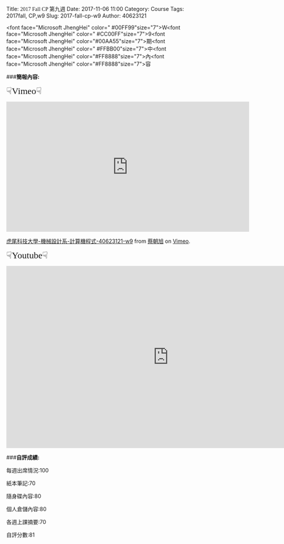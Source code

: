 Title: <span style="font-family:cursive;">2017 Fall CP 第九週</span>
Date: 2017-11-06 11:00
Category: Course
Tags: 2017fall, CP,w9
Slug: 2017-fall-cp-w9
Author: 40623121

<font face="Microsoft JhengHei" color="	#00FF99"size="7">W</font><font face="Microsoft JhengHei" color="	#CC00FF"size="7">9</font><font face="Microsoft JhengHei" color="#00AA55"size="7">期</font><font face="Microsoft JhengHei" color="	#FFBB00"size="7">中</font><font face="Microsoft JhengHei" color="#FF8888"size="7">內</font><font face="Microsoft JhengHei" color="#FF8888"size="7">容</font>

<!-- PELICAN_END_SUMMARY -->


###<b>簡報內容:</b>

<font size="5" face=Comic Sans MS>☟Vimeo☟</font>

<iframe src="https://player.vimeo.com/video/241506943" width="640" height="343" frameborder="0" webkitallowfullscreen mozallowfullscreen allowfullscreen></iframe>
<p><a href="https://vimeo.com/241506943">虎尾科技大學-機械設計系-計算機程式-40623121-w9</a> from <a href="https://vimeo.com/user73299730">蔡朝旭</a> on <a href="https://vimeo.com">Vimeo</a>.</p>

<font size="5" face=Comic Sans MS>☟Youtube☟</font>

<iframe width="854" height="480" src="https://www.youtube.com/embed/LXZu7SS_mBg" frameborder="0" gesture="media" allowfullscreen></iframe>

###<b>自評成績:</b>
 
 每週出席情況:100

紙本筆記:70

隨身碟內容:80

個人倉儲內容:80

各週上課摘要:70

自評分數:81
